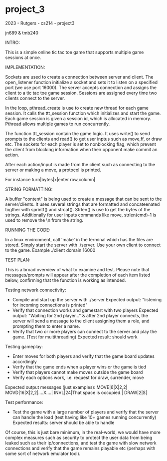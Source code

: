 # project_3
2023 - Rutgers - cs214 - project3

jn689 & tmb240

INTRO:

This is a simple online tic tac toe game that supports multiple game sessions at once.

IMPLEMENTATION:

Sockets are used to create a connection between server and client. The open_listener function initialize a socket and sets it to listen on a specified port (we use port 16000). The server accepts connection and assigns the client to a tic tac toe game session. Sessions are assigned every time two clients connect to the server.

In the loop, pthread_create is use to create new thread for each game session. It calls the ttt_session function which initializes and start the game. Each game session is given a session id, which is allocated in memory. Pthread allows multiple games to run concurrently.

The function ttt_session contain the game logic. It uses write() to send prompts to the clients and read() to get user inptus such as move,ff, or draw etc. The sockets for each player is set to nonblocking flag, which prevent the client from blocking information when their opponent make commit an action.

After each action/input is made from the client such as connecting to the server or making a move, a protocol is printed. 

For instance turn|bytes|x|enter row,column|

STRING FORMATTING:

A buffer "content" is being used to create a message that can be sent to the server/clients. It uses several strings that are formatted and concateenated togther with sprintf() and strcat(). Strlen() is use to get the bytes of the strings. Additionally for user inputs commands like move, strlen(cmd)-1 is used to remove the \n from the string.


RUNNING THE CODE:

In a linux environment, call 'make' in the terminal which has the files are stored. Simply start the server with ./server. Use your own client to connect to the game. 
Example ./client domain 16000


TEST PLAN:

This is a broad overview of what to examine and test. Please note that messages/prompts will appear after the completion of each item listed below, confirming that the function is working as intended.

Testing network connectivity:
 - Compile and start up the server with ./server 
 Expected output: "listening for incoming connections is printed"
 - Verify that connection works and gamestart with two players 
 Expected output: "Waiting for 2nd player..." & after 2nd player connects, the server will send a message to the client assigning them a role, and prompting them to enter a name.
 - Verify that two or more players can connect to the server and play the game. (Test for multithreading)
 Expected result: should work

Testing gameplay:
 - Enter moves for both players and verify that the game board updates accordingly
 - Verify that the game ends when a player wins or the game is tied
 - Verify that players cannot make moves outside the game board
 - Verify each options work, i.e. request for draw, surrender, move
 
Expected output messages (just examples):
MOVE|6|X|2,2|
MOVD|16|X|2,2|....X....|
INVL|24|That space is occupied.|
DRAW|2|S|

Test performance:
 - Test the game with a large number of players and verify that the server can handle the load (test having like 10+ games running concurrently)
  Expected results: server should be able to handle
 
Of course, this is just bare minimum, in the real-world, we would have more complex measures such as security to protect the user data from being leaked such as their ip/connections, and test the game with slow network connections and verify that the game remains playable etc (perhaps with some sort of network emulator tool).




